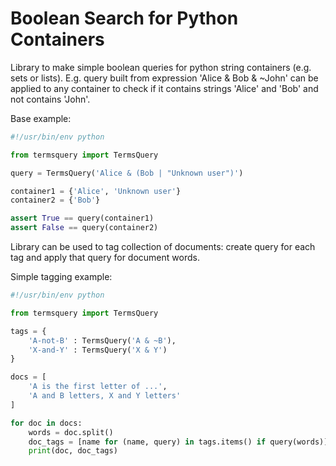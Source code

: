 # Boolean Search for Python Containers

Library to make simple boolean queries for python string containers (e.g. sets or lists).
E.g. query built from expression 'Alice & Bob & ~John' can be applied to any container to check if it contains strings 'Alice' and 'Bob' and not contains 'John'.

Base example:

```python
#!/usr/bin/env python

from termsquery import TermsQuery

query = TermsQuery('Alice & (Bob | "Unknown user")')

container1 = {'Alice', 'Unknown user'}
container2 = {'Bob'}

assert True == query(container1)
assert False == query(container2)
```

Library can be used to tag collection of documents: create query for each tag
and apply that query for document words.

Simple tagging example:

```python
#!/usr/bin/env python

from termsquery import TermsQuery

tags = {
    'A-not-B' : TermsQuery('A & ~B'),
    'X-and-Y' : TermsQuery('X & Y')
}

docs = [
    'A is the first letter of ...',
    'A and B letters, X and Y letters'
]

for doc in docs:
    words = doc.split()
    doc_tags = [name for (name, query) in tags.items() if query(words)]
    print(doc, doc_tags)
```

